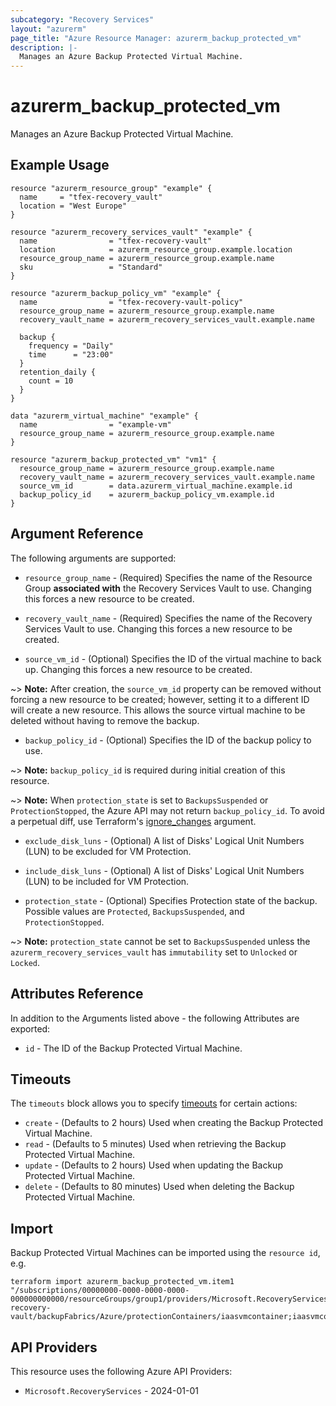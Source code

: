 ```yaml
---
subcategory: "Recovery Services"
layout: "azurerm"
page_title: "Azure Resource Manager: azurerm_backup_protected_vm"
description: |-
  Manages an Azure Backup Protected Virtual Machine.
---
```


# azurerm_backup_protected_vm

Manages an Azure Backup Protected Virtual Machine.

## Example Usage

```hcl
resource "azurerm_resource_group" "example" {
  name     = "tfex-recovery_vault"
  location = "West Europe"
}

resource "azurerm_recovery_services_vault" "example" {
  name                = "tfex-recovery-vault"
  location            = azurerm_resource_group.example.location
  resource_group_name = azurerm_resource_group.example.name
  sku                 = "Standard"
}

resource "azurerm_backup_policy_vm" "example" {
  name                = "tfex-recovery-vault-policy"
  resource_group_name = azurerm_resource_group.example.name
  recovery_vault_name = azurerm_recovery_services_vault.example.name

  backup {
    frequency = "Daily"
    time      = "23:00"
  }
  retention_daily {
    count = 10
  }
}

data "azurerm_virtual_machine" "example" {
  name                = "example-vm"
  resource_group_name = azurerm_resource_group.example.name
}

resource "azurerm_backup_protected_vm" "vm1" {
  resource_group_name = azurerm_resource_group.example.name
  recovery_vault_name = azurerm_recovery_services_vault.example.name
  source_vm_id        = data.azurerm_virtual_machine.example.id
  backup_policy_id    = azurerm_backup_policy_vm.example.id
}
```

## Argument Reference

The following arguments are supported:

* `resource_group_name` - (Required) Specifies the name of the Resource Group **associated with** the Recovery Services Vault to use. Changing this forces a new resource to be created.

* `recovery_vault_name` - (Required) Specifies the name of the Recovery Services Vault to use. Changing this forces a new resource to be created.

* `source_vm_id` - (Optional) Specifies the ID of the virtual machine to back up. Changing this forces a new resource to be created.

~> **Note:** After creation, the `source_vm_id` property can be removed without forcing a new resource to be created; however, setting it to a different ID will create a new resource. This allows the source virtual machine to be deleted without having to remove the backup.

* `backup_policy_id` - (Optional) Specifies the ID of the backup policy to use.

~> **Note:** `backup_policy_id` is required during initial creation of this resource.

~> **Note:** When `protection_state` is set to `BackupsSuspended` or `ProtectionStopped`, the Azure API may not return `backup_policy_id`. To avoid a perpetual diff, use Terraform's [ignore_changes](https://developer.hashicorp.com/terraform/language/meta-arguments/lifecycle#ignore_changes) argument.

* `exclude_disk_luns` - (Optional) A list of Disks' Logical Unit Numbers (LUN) to be excluded for VM Protection.

* `include_disk_luns` - (Optional) A list of Disks' Logical Unit Numbers (LUN) to be included for VM Protection.

* `protection_state` - (Optional) Specifies Protection state of the backup. Possible values are `Protected`, `BackupsSuspended`, and `ProtectionStopped`.

~> **Note:** `protection_state` cannot be set to `BackupsSuspended` unless the `azurerm_recovery_services_vault` has `immutability` set to `Unlocked` or `Locked`.

## Attributes Reference

In addition to the Arguments listed above - the following Attributes are exported:

* `id` - The ID of the Backup Protected Virtual Machine.

## Timeouts

The `timeouts` block allows you to specify [timeouts](https://developer.hashicorp.com/terraform/language/resources/configure#define-operation-timeouts) for certain actions:

* `create` - (Defaults to 2 hours) Used when creating the Backup Protected Virtual Machine.
* `read` - (Defaults to 5 minutes) Used when retrieving the Backup Protected Virtual Machine.
* `update` - (Defaults to 2 hours) Used when updating the Backup Protected Virtual Machine.
* `delete` - (Defaults to 80 minutes) Used when deleting the Backup Protected Virtual Machine.

## Import

Backup Protected Virtual Machines can be imported using the `resource id`, e.g.

```shell
terraform import azurerm_backup_protected_vm.item1 "/subscriptions/00000000-0000-0000-0000-000000000000/resourceGroups/group1/providers/Microsoft.RecoveryServices/vaults/example-recovery-vault/backupFabrics/Azure/protectionContainers/iaasvmcontainer;iaasvmcontainerv2;group1;vm1/protectedItems/vm;iaasvmcontainerv2;group1;vm1"
```

## API Providers
<!-- This section is generated, changes will be overwritten -->
This resource uses the following Azure API Providers:

* `Microsoft.RecoveryServices` - 2024-01-01
